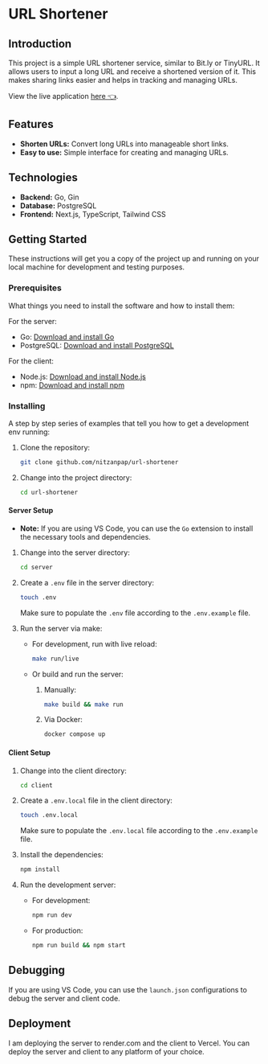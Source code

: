 # URL Shortener

## Introduction

This project is a simple URL shortener service, similar to Bit.ly or TinyURL. It allows users to input a long URL and receive a shortened version of it. This makes sharing links easier and helps in tracking and managing URLs.

View the live application [here 👈](https://url-shortener-three-ashy.vercel.app/).

## Features

- **Shorten URLs:** Convert long URLs into manageable short links.
- **Easy to use:** Simple interface for creating and managing URLs.

## Technologies

- **Backend:** Go, Gin
- **Database:** PostgreSQL
- **Frontend:** Next.js, TypeScript, Tailwind CSS

## Getting Started

These instructions will get you a copy of the project up and running on your local machine for development and testing purposes.

### Prerequisites

What things you need to install the software and how to install them:

For the server:

- Go: [Download and install Go](https://golang.org/doc/install)
- PostgreSQL: [Download and install PostgreSQL](https://www.postgresql.org/download/)

For the client:

- Node.js: [Download and install Node.js](https://nodejs.org/en/download/)
- npm: [Download and install npm](https://www.npmjs.com/get-npm)

### Installing

A step by step series of examples that tell you how to get a development env running:

1. Clone the repository:

    ```bash
    git clone github.com/nitzanpap/url-shortener
    ```

2. Change into the project directory:

    ```bash
    cd url-shortener
    ```

#### Server Setup

- **Note:** If you are using VS Code, you can use the `Go` extension to install the necessary tools and dependencies.

1. Change into the server directory:

    ```bash
    cd server
    ```

2. Create a `.env` file in the server directory:

    ```bash
    touch .env
    ```

    Make sure to populate the `.env` file according to the `.env.example` file.

3. Run the server via make:

    - For development, run with live reload:

        ```bash
        make run/live
        ```

    - Or build and run the server:

        1. Manually:

            ```bash
            make build && make run
            ```

        2. Via Docker:

            ```bash
            docker compose up
            ```

#### Client Setup

1. Change into the client directory:

    ```bash
    cd client
    ```

2. Create a `.env.local` file in the client directory:

    ```bash
    touch .env.local
    ```

    Make sure to populate the `.env.local` file according to the `.env.example` file.

3. Install the dependencies:

    ```bash
    npm install
    ```

4. Run the development server:

    - For development:

        ```bash
        npm run dev
        ```

    - For production:

        ```bash
        npm run build && npm start
        ```

## Debugging

If you are using VS Code, you can use the `launch.json` configurations to debug the server and client code.

## Deployment

I am deploying the server to render.com and the client to Vercel. You can deploy the server and client to any platform of your choice.
